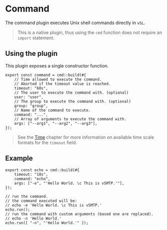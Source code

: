 # Command

The command plugin executes Unix shell commands directly in `vSL`.

> This is a native plugin, thus using the `cmd` function does not require an `import` statement.

## Using the plugin

This plugin exposes a single constructor function.

```rust,ignore
export const command = cmd::build(#{
    // Time allowed to execute the command.
    // Aborted if the timeout value is reached.
    timeout: "60s",
    // The user to execute the command with. (optional)
    user: "user",
    // The group to execute the command with. (optional)
    group: "group",
    // Name of the command to execute.
    command: "...",
    // Array of arguments to execute the command with.
    args: ["--arg1", "--arg2", "--arg3"],
});
```

> See the [Time](../filtering/time.md) chapter for more information on available time scale formats for the `timeout` field.

## Example

```rust,ignore
export const echo = cmd::build(#{
    timeout: "10s",
    command: "echo",
    args: ["-e", "'Hello World. \c This is vSMTP.'"],
});

// run the command.
// the command executed will be:
// echo -e 'Hello World. \c This is vSMTP.'
echo.run();
// run the command with custom arguments (based one are replaced).
// echo -n 'Hello World.'
echo.run([ "-n", "'Hello World.'" ]);
```